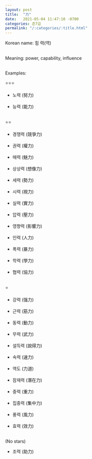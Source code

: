 ```yaml
---
layout: post
title:  "力"
date:   2021-05-04 11:47:10 -0700
categories: 준7급
permalink: "/:categories/:title.html"
---
```


Korean name: 힘 력(역) <br><br>

Meaning: power, capability, influence <br><br>

Examples:

⭐⭐⭐
* 노력 (努力) <br><br>
* 능력 (能力) <br><br>

⭐⭐
* 경쟁력 (競爭力) <br><br>
* 권력 (權力) <br><br>
* 매력 (魅力) <br><br>
* 상상력 (想像力) <br><br>
* 세력 (勢力) <br><br>
* 시력 (視力) <br><br>
* 실력 (實力) <br><br>
* 압력 (壓力) <br><br>
* 영향력 (影響力) <br><br>
* 인력 (人力) <br><br>
* 폭력 (暴力) <br><br>
* 학력 (學力) <br><br>
* 협력 (協力) <br><br>

⭐
* 강력 (强力) <br><br>
* 근력 (筋力) <br><br>
* 동력 (動力) <br><br>
* 무력 (武力) <br><br>
* 설득력 (說得力) <br><br>
* 속력 (速力) <br><br>
* 역도 (力道) <br><br>
* 잠재력 (潛在力) <br><br>
* 중력 (重力) <br><br>
* 집중력 (集中力) <br><br>
* 풍력 (風力) <br><br>
* 효력 (效力) <br><br>

(No stars)
* 조력 (助力) <br><br>